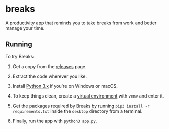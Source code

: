 # breaks
A productivity app that reminds you to take breaks from work and better manage your time.

## Running
To try Breaks:

1. Get a copy from the
   [releases](https://github.com/sivasankarankb/breaks/releases) page.

2. Extract the code wherever you like.

3. Install [Python 3.x](https://www.python.org) if you're on Windows or macOS.

4. To keep things clean, create a
   [virtual environment](https://packaging.python.org/en/latest/guides/installing-using-pip-and-virtual-environments/#creating-a-virtual-environment)
   with `venv` and enter it.

5. Get the packages required by Breaks by running
   `pip3 install -r requirements.txt` inside the `desktop` directory from
   a terminal.

6. Finally, run the app with `python3 app.py`.
